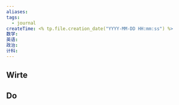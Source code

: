 ```yaml
---
aliases: 
tags:
  - journal
createTime: <% tp.file.creation_date("YYYY-MM-DD HH:mm:ss") %>
数学: 
英语: 
政治: 
计科:
---
```

## Wirte

## Do
